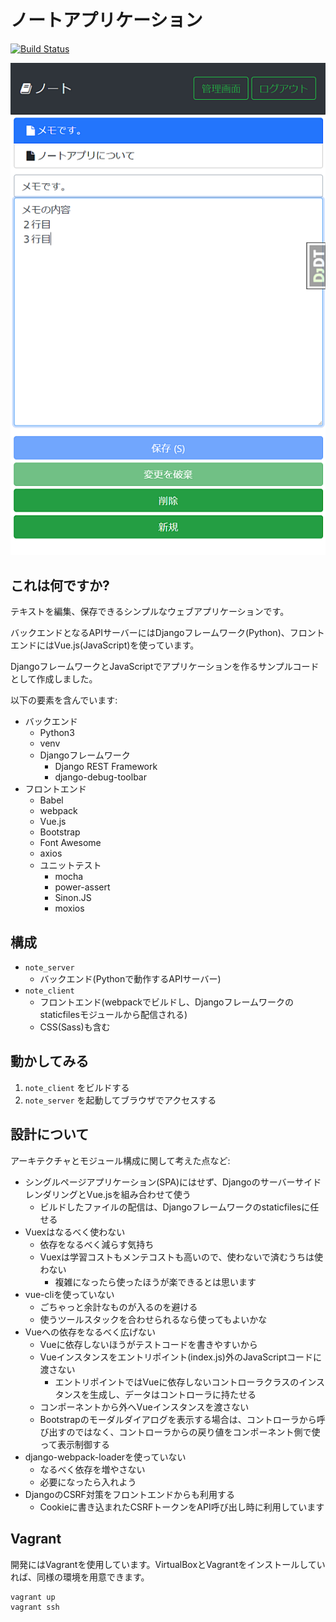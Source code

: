 # ノートアプリケーション

[![Build Status](https://travis-ci.org/tokibito/note-app-django-vue-javascript.svg?branch=master)](https://travis-ci.org/tokibito/note-app-django-vue-javascript)

![ノート](note-app.png "ノート")

## これは何ですか?

テキストを編集、保存できるシンプルなウェブアプリケーションです。

バックエンドとなるAPIサーバーにはDjangoフレームワーク(Python)、フロントエンドにはVue.js(JavaScript)を使っています。

DjangoフレームワークとJavaScriptでアプリケーションを作るサンプルコードとして作成しました。

以下の要素を含んでいます:

* バックエンド
   * Python3
   * venv
   * Djangoフレームワーク
      * Django REST Framework
      * django-debug-toolbar
* フロントエンド
   * Babel
   * webpack
   * Vue.js
   * Bootstrap
   * Font Awesome
   * axios
   * ユニットテスト
      * mocha
      * power-assert
      * Sinon.JS
      * moxios

## 構成

* `note_server`
   * バックエンド(Pythonで動作するAPIサーバー)
* `note_client`
   * フロントエンド(webpackでビルドし、Djangoフレームワークのstaticfilesモジュールから配信される)
   * CSS(Sass)も含む

## 動かしてみる

1. `note_client` をビルドする
2. `note_server` を起動してブラウザでアクセスする

## 設計について

アーキテクチャとモジュール構成に関して考えた点など:

* シングルページアプリケーション(SPA)にはせず、DjangoのサーバーサイドレンダリングとVue.jsを組み合わせて使う
   * ビルドしたファイルの配信は、Djangoフレームワークのstaticfilesに任せる
* Vuexはなるべく使わない
   * 依存をなるべく減らす気持ち
   * Vuexは学習コストもメンテコストも高いので、使わないで済むうちは使わない
      * 複雑になったら使ったほうが楽できるとは思います
* vue-cliを使っていない
   * ごちゃっと余計なものが入るのを避ける
   * 使うツールスタックを合わせられるなら使ってもよいかな
* Vueへの依存をなるべく広げない
   * Vueに依存しないほうがテストコードを書きやすいから
   * Vueインスタンスをエントリポイント(index.js)外のJavaScriptコードに渡さない
      * エントリポイントではVueに依存しないコントローラクラスのインスタンスを生成し、データはコントローラに持たせる
   * コンポーネントから外へVueインスタンスを渡さない
   * Bootstrapのモーダルダイアログを表示する場合は、コントローラから呼び出すのではなく、コントローラからの戻り値をコンポーネント側で使って表示制御する
* django-webpack-loaderを使っていない
   * なるべく依存を増やさない
   * 必要になったら入れよう
* DjangoのCSRF対策をフロントエンドからも利用する
   * Cookieに書き込まれたCSRFトークンをAPI呼び出し時に利用しています

## Vagrant

開発にはVagrantを使用しています。VirtualBoxとVagrantをインストールしていれば、同様の環境を用意できます。

```
vagrant up
vagrant ssh
```
